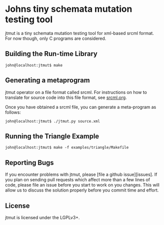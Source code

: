 # Johns tiny schemata mutation testing tool
jtmut is a tiny schemata mutation testing tool for xml-based srcml format.
For now though, only C programs are considered.

##  Building the Run-time Library
```console
john@localhost:jtmut$ make
```

## Generating a metaprogram
jtmut operator on a file format called srcml. For instructions on how to translate
for source code into this file format, see [srcml.org](https://www.srcml.org).

Once you have obtained a srcml file, you can generate a meta-program as follows:
```console
john@localhost:jtmut$ ./jtmut.py source.xml
```

##  Running the Triangle Example
```console
john@localhost:jtmut$ make -f examples/triangle/Makefile
```

## Reporting Bugs
If you encounter problems with jtmut, please [file a github issue][issues]. If
you plan on sending pull requests which affect more than a few lines of code,
please file an issue before you start to work on you changes. This will allow us
to discuss the solution properly before you commit time and effort.

## License
jtmut is licensed under the LGPLv3+.
